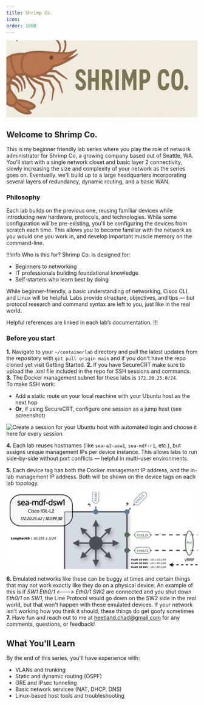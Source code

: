 ```yaml
---
title: Shrimp Co.
icon:
order: 1000
---
```

![An exploration in networking, from basic L2 to dynamic L3 & tunneling](/static/network-academy/shrimpco/banner.png)

## Welcome to Shrimp Co.

This is my beginner friendly lab series where you play the role of network administrator for Shrimp Co, a growing company based out of Seattle, WA.  You'll start with a single network closet and basic layer 2 connectivity, slowly increasing the size and complexity of your network as the series goes on.  Eventually. we'll build up to a large headquarters incorporating several layers of redundancy, dynamic routing, and a basic WAN.

### Philosophy

Each lab builds on the previous one, reusing familiar devices while introducing new hardware, protocols, and technologies.  While some configuration will be pre-existing, you'll be configuring the devices from scratch each time.  This allows you to become familiar with the network as you would one you work in, and develop important muscle memory on the command-line.

!!!info Who is this for?
Shrimp Co. is designed for:
- Beginners to networking  
- IT professionals building foundational knowledge  
- Self-starters who learn best by doing

While beginner-friendly, a basic understanding of networking, Cisco CLI, and Linux will be helpful. Labs provide structure, objectives, and tips — but protocol research and command syntax are left to you, just like in the real world.

Helpful references are linked in each lab’s documentation.
!!!

### Before you start

**1.** Navigate to your `~/containerlab` directory and pull the latest updates from the repository with `git pull origin main` and if you don't have the repo cloned yet visit Getting Started.
**2.** If you have SecureCRT make sure to upload the .xml file included in the repo for SSH sessions and commands.
**3.** The Docker management subnet for these labs is `172.20.25.0/24`.  
To make SSH work:
- Add a static route on your local machine with your Ubuntu host as the next hop  
- **Or**, if using SecureCRT, configure one session as a jump host (see screenshot)

![Create a session for your Ubuntu host with automated login and choose it here for every session.](/static/network-academy/shrimpco/index-crt.png)

**4.** Each lab reuses hostnames (like `sea-a1-asw1`, `sea-mdf-r1`, etc.), but assigns unique management IPs per device instance. This allows labs to run side-by-side without port conflicts — helpful in multi-user environments.

**5.** Each device tag has both the Docker management IP address, and the in-lab management IP address.  Both will be shown on the device tags on each lab topology.

![172.16.25.62 is the docker management IP, while 10.1.99.30 is the one you will configure in-lab.](/static/network-academy/shrimpco/index-topology.png)

**6.** Emulated networks like these can be buggy at times and certain things that may not work exactly like they do on a physical device.  An example of this is if *SW1 Eth0/1 <---> Eth0/1 SW2* are connected and you shut down *Eth0/1* on *SW1*, the Line Protocol would go down on the SW2 side in the real world, but that won't happen with these emulated devices.  If your network isn't working how you think it should, these things do get goofy sometimes
**7.** Have fun and reach out to me at heetland.chad@gmail.com for any comments, questions, or feedback! 

## What You'll Learn

By the end of this series, you'll have experience with:
- VLANs and trunking
- Static and dynamic routing (OSPF)
- GRE and IPsec tunneling
- Basic network services (NAT, DHCP, DNS)
- Linux-based host tools and troubleshooting